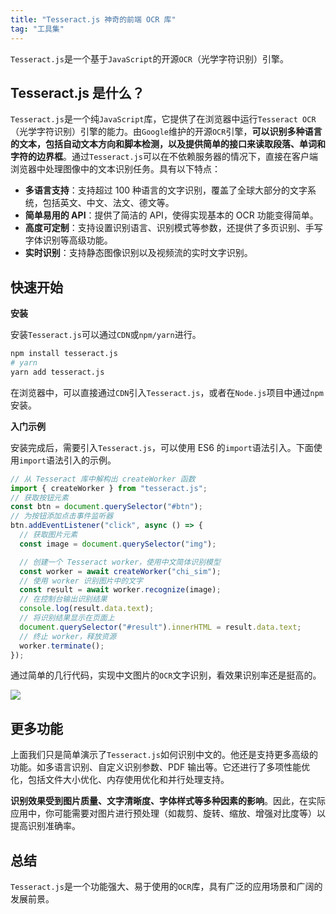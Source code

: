 ```yaml
---
title: "Tesseract.js 神奇的前端 OCR 库"
tag: "工具集"
---
```


`Tesseract.js`是一个基于`JavaScript`的开源`OCR`（光学字符识别）引擎。

## Tesseract.js 是什么？

`Tesseract.js`是一个纯`JavaScript`库，它提供了在浏览器中运行`Tesseract OCR`（光学字符识别）引擎的能力。由`Google`维护的开源`OCR`引擎，**可以识别多种语言的文本，包括自动文本方向和脚本检测，以及提供简单的接口来读取段落、单词和字符的边界框**。通过`Tesseract.js`可以在不依赖服务器的情况下，直接在客户端浏览器中处理图像中的文本识别任务。具有以下特点：

- **多语言支持**：支持超过 100 种语言的文字识别，覆盖了全球大部分的文字系统，包括英文、中文、法文、德文等。
- **简单易用的 API**：提供了简洁的 API，使得实现基本的 OCR 功能变得简单。
- **高度可定制**：支持设置识别语言、识别模式等参数，还提供了多页识别、手写字体识别等高级功能。
- **实时识别**：支持静态图像识别以及视频流的实时文字识别。

## 快速开始

**安装**

安装`Tesseract.js`可以通过`CDN`或`npm/yarn`进行。

```sh
npm install tesseract.js
# yarn
yarn add tesseract.js
```

在浏览器中，可以直接通过`CDN`引入`Tesseract.js`，或者在`Node.js`项目中通过`npm`安装。

**入门示例**

安装完成后，需要引入`Tesseract.js`，可以使用 ES6 的`import`语法引入。下面使用`import`语法引入的示例。

```js
// 从 Tesseract 库中解构出 createWorker 函数
import { createWorker } from "tesseract.js";
// 获取按钮元素
const btn = document.querySelector("#btn");
// 为按钮添加点击事件监听器
btn.addEventListener("click", async () => {
  // 获取图片元素
  const image = document.querySelector("img");

  // 创建一个 Tesseract worker，使用中文简体识别模型
  const worker = await createWorker("chi_sim");
  // 使用 worker 识别图片中的文字
  const result = await worker.recognize(image);
  // 在控制台输出识别结果
  console.log(result.data.text);
  // 将识别结果显示在页面上
  document.querySelector("#result").innerHTML = result.data.text;
  // 终止 worker，释放资源
  worker.terminate();
});
```

通过简单的几行代码，实现中文图片的`OCR`文字识别，看效果识别率还是挺高的。

<img src="../imgs/67/01.webp" />

## 更多功能

上面我们只是简单演示了`Tesseract.js`如何识别中文的。他还是支持更多高级的功能。如多语言识别、自定义识别参数、PDF 输出等。它还进行了多项性能优化，包括文件大小优化、内存使用优化和并行处理支持。

**识别效果受到图片质量、文字清晰度、字体样式等多种因素的影响**。因此，在实际应用中，你可能需要对图片进行预处理（如裁剪、旋转、缩放、增强对比度等）以提高识别准确率。

## 总结

`Tesseract.js`是一个功能强大、易于使用的`OCR`库，具有广泛的应用场景和广阔的发展前景。
